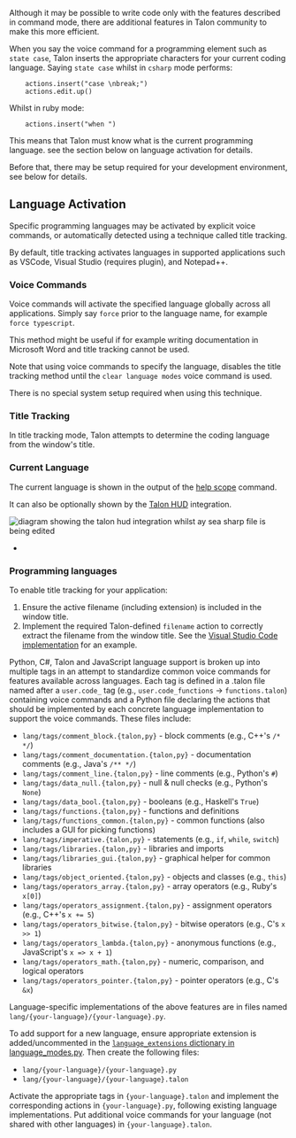 

Although it may be possible to write code only with the features described in command mode,
there are additional features in Talon community to make this more efficient.

When you say the voice command for a programming element such as `state case`, Talon inserts the appropriate characters
for your current coding language. Saying `state case` whilst in `csharp` mode performs:

```talon
    actions.insert("case \nbreak;")
    actions.edit.up()
```

Whilst in ruby mode:
```talon
    actions.insert("when ")
```

This means that Talon must know what is the current programming language.
see the section below on language activation for details.

Before that, there may be setup required for your development environment, see below for details.

## Language Activation


Specific programming languages may be activated by explicit voice commands, or automatically detected using a technique called title tracking.

By default, title tracking activates languages in supported applications such as VSCode, Visual Studio (requires plugin), and Notepad++.

### Voice Commands

Voice commands will activate the specified language globally across all applications. Simply say `force` prior to the language name, for example
`force typescript`.

This method might be useful if for example writing documentation in Microsoft Word  and  title tracking cannot be used.

Note that using voice commands to specify the language, disables the title tracking method until the `clear language modes` voice command is used.

There is no special system setup required when using this technique.

### Title Tracking

In title tracking mode, Talon attempts to determine the coding language from the window's title.

### Current Language

The current language is shown in the output of the [help scope](/docs/Help/help-commands.md#help-scope) command.

It can also be optionally shown by the [Talon HUD](/docs/Integrations/Details/talon-hud.md) integration.

<img src="/img/talon_hud_cs.png/"
     alt="diagram showing the talon hud integration whilst ay sea sharp file is being edited"
 />

- 
### Programming languages

To enable title tracking for your application:

1. Ensure the active filename (including extension) is included in the window title.
2. Implement the required Talon-defined `filename` action to correctly extract the filename from the window title. See the [Visual Studio Code implementation](apps/vscode/vscode.py#L137-L153) for an example.

Python, C#, Talon and JavaScript language support is broken up into multiple tags in an attempt to standardize common voice commands for features available across languages. Each tag is defined in a .talon file named after a `user.code_` tag (e.g., `user.code_functions` → `functions.talon`) containing voice commands and a Python file declaring the actions that should be implemented by each concrete language implementation to support the voice commands. These files include:

- `lang/tags/comment_block.{talon,py}` - block comments (e.g., C++'s `/* */`)
- `lang/tags/comment_documentation.{talon,py}` - documentation comments (e.g., Java's `/** */`)
- `lang/tags/comment_line.{talon,py}` - line comments (e.g., Python's `#`)
- `lang/tags/data_null.{talon,py}` - null & null checks (e.g., Python's `None`)
- `lang/tags/data_bool.{talon,py}` - booleans (e.g., Haskell's `True`)
- `lang/tags/functions.{talon,py}` - functions and definitions
- `lang/tags/functions_common.{talon,py}` - common functions (also includes a GUI for picking functions)
- `lang/tags/imperative.{talon,py}` - statements (e.g., `if`, `while`, `switch`)
- `lang/tags/libraries.{talon,py}` - libraries and imports
- `lang/tags/libraries_gui.{talon,py}` - graphical helper for common libraries
- `lang/tags/object_oriented.{talon,py}` - objects and classes (e.g., `this`)
- `lang/tags/operators_array.{talon,py}` - array operators (e.g., Ruby's `x[0]`)
- `lang/tags/operators_assignment.{talon,py}` - assignment operators (e.g., C++'s `x += 5`)
- `lang/tags/operators_bitwise.{talon,py}` - bitwise operators (e.g., C's `x >> 1`)
- `lang/tags/operators_lambda.{talon,py}` - anonymous functions (e.g., JavaScript's `x => x + 1`)
- `lang/tags/operators_math.{talon,py}` - numeric, comparison, and logical operators
- `lang/tags/operators_pointer.{talon,py}` - pointer operators (e.g., C's `&x`)

Language-specific implementations of the above features are in files named `lang/{your-language}/{your-language}.py`.

To add support for a new language, ensure appropriate extension is added/uncommented in the [`language_extensions` dictionary in language_modes.py](core/modes/language_modes.py#L9). Then create the following files:

- `lang/{your-language}/{your-language}.py`
- `lang/{your-language}/{your-language}.talon`

Activate the appropriate tags in `{your-language}.talon` and implement the corresponding actions in `{your-language}.py`, following existing language implementations. Put additional voice commands for your language (not shared with other languages) in `{your-language}.talon`.

